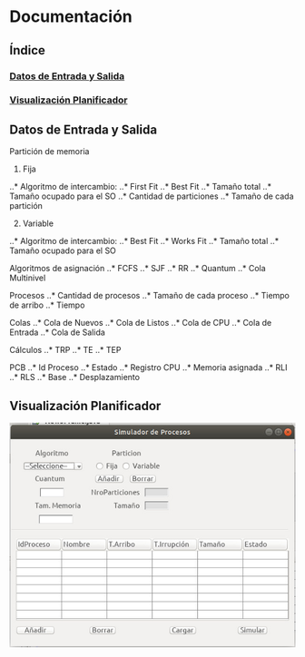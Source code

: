 # Documentación
## __Índice__
### [Datos de Entrada y Salida](#id1)

### [Visualización Planificador](#id2)

## Datos de Entrada y Salida<a name="id1"></a>

Partición de memoria
1. Fija

..* Algoritmo de intercambio:
		..* First Fit
		..* Best Fit
	..* Tamaño total
	..* Tamaño ocupado para el SO
	..* Cantidad de particiones
	..* Tamaño de cada partición

2. Variable

..* Algoritmo de intercambio:
		..* Best Fit
		..* Works Fit
	..* Tamaño total
	..* Tamaño ocupado para el SO

Algoritmos de asignación
..* FCFS
..* SJF
..* RR
..* Quantum
..* Cola Multinivel

Procesos
	..* Cantidad de procesos
	..* Tamaño de cada proceso
	..* Tiempo de arribo
	..* Tiempo 

Colas
	..* Cola de Nuevos
	..* Cola de Listos
	..* Cola de CPU
	..* Cola de Entrada
	..* Cola de Salida

Cálculos
	..* TRP
	..* TE
	..* TEP

PCB
	..* Id Proceso
	..* Estado
	..* Registro CPU
	..* Memoria asignada
	..* RLI
	..* RLS
	..* Base
	..* Desplazamiento

## Visualización Planificador<a name="id2"></a>

![alt text](https://github.com/cristianalexs96/SO-C1G2/blob/master/Documentacion/img1.jpeg "Pantalla entrada de Datos")